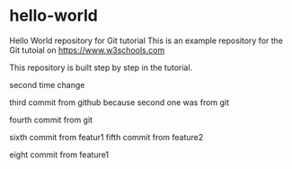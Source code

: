 # hello-world
Hello World repository for Git tutorial
This is an example repository for the Git tutoial on https://www.w3schools.com

This repository is built step by step in the tutorial.

second time change 

third commit from github because second one was from git

fourth commit from git


sixth commit from featur1
fifth commit from feature2

eight commit from feature1
